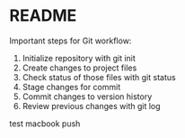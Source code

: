 # README #

Important steps for Git workflow:

1. Initialize repository with git init
2. Create changes to project files 
3. Check status of those files with git status
4. Stage changes for commit
5. Commit changes to version history
6. Review previous changes with git log

test macbook push